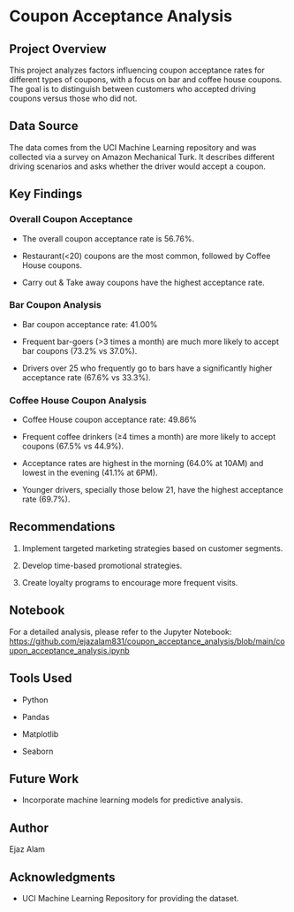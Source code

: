 # Coupon Acceptance Analysis

## Project Overview

This project analyzes factors influencing coupon acceptance rates for different types of coupons, with a focus on bar and coffee house coupons. The goal is to distinguish between customers who accepted driving coupons versus those who did not.

## Data Source

The data comes from the UCI Machine Learning repository and was collected via a survey on Amazon Mechanical Turk. It describes different driving scenarios and asks whether the driver would accept a coupon.

## Key Findings

### Overall Coupon Acceptance

- The overall coupon acceptance rate is 56.76%.

- Restaurant(<20) coupons are the most common, followed by Coffee House coupons.

- Carry out & Take away coupons have the highest acceptance rate.

### Bar Coupon Analysis

- Bar coupon acceptance rate: 41.00%

- Frequent bar-goers (>3 times a month) are much more likely to accept bar coupons (73.2% vs 37.0%).

- Drivers over 25 who frequently go to bars have a significantly higher acceptance rate (67.6% vs 33.3%).

### Coffee House Coupon Analysis

- Coffee House coupon acceptance rate: 49.86%

- Frequent coffee drinkers (≥4 times a month) are more likely to accept coupons (67.5% vs 44.9%).

- Acceptance rates are highest in the morning (64.0% at 10AM) and lowest in the evening (41.1% at 6PM).

- Younger drivers, specially those below 21, have the highest acceptance rate (69.7%).

## Recommendations

1. Implement targeted marketing strategies based on customer segments.

2. Develop time-based promotional strategies.

3. Create loyalty programs to encourage more frequent visits.

## Notebook

For a detailed analysis, please refer to the Jupyter Notebook: https://github.com/ejazalam831/coupon_acceptance_analysis/blob/main/coupon_acceptance_analysis.ipynb

## Tools Used

- Python

- Pandas

- Matplotlib

- Seaborn

## Future Work

- Incorporate machine learning models for predictive analysis.

## Author

Ejaz Alam

## Acknowledgments

- UCI Machine Learning Repository for providing the dataset.

